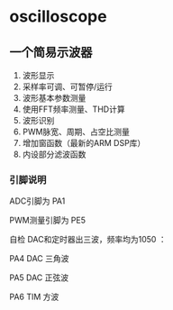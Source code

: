 # oscilloscope

## 一个简易示波器
1. 波形显示
2. 采样率可调、可暂停/运行
3. 波形基本参数测量
4. 使用FFT频率测量、THD计算
5. 波形识别
6. PWM脉宽、周期、占空比测量
7. 增加窗函数（最新的ARM DSP库）
8. 内设部分滤波函数

### 引脚说明

ADC引脚为 PA1 

PWM测量引脚为 PE5

自检 DAC和定时器出三波，频率均为1050 ：

PA4 DAC 三角波

PA5 DAC 正弦波

PA6 TIM 方波
